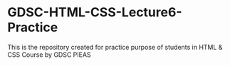 # GDSC-HTML-CSS-Lecture6-Practice
This is the repository created for practice purpose of students in HTML &amp; CSS Course by GDSC PIEAS
